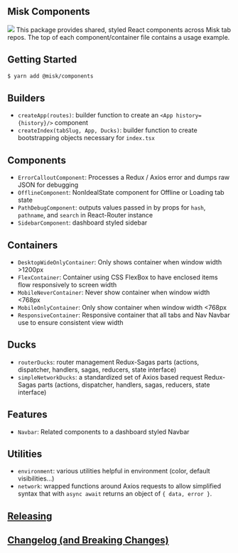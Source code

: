 ## Misk Components

![](https://raw.githubusercontent.com/square/misk/master/misk.png)
This package provides shared, styled React components across Misk tab repos. The top of each component/container file contains a usage example.

## Getting Started

```bash
$ yarn add @misk/components
```

## Builders

- `createApp(routes)`: builder function to create an `<App history={history}/>` component
- `createIndex(tabSlug, App, Ducks)`: builder function to create bootstrapping objects necessary for `index.tsx`

## Components

- `ErrorCalloutComponent`: Processes a Redux / Axios error and dumps raw JSON for debugging
- `OfflineComponent`: NonIdealState component for Offline or Loading tab state
- `PathDebugComponent`: outputs values passed in by props for `hash`, `pathname`, and `search` in React-Router instance
- `SidebarComponent`: dashboard styled sidebar

## Containers

- `DesktopWideOnlyContainer`: Only shows container when window width >1200px
- `FlexContainer`: Container using CSS FlexBox to have enclosed items flow responsively to screen width
- `MobileNeverContainer`: Never show container when window width <768px
- `MobileOnlyContainer`: Only show container when window width <768px
- `ResponsiveContainer`: Responsive container that all tabs and Nav Navbar use to ensure consistent view width

## Ducks

- `routerDucks`: router management Redux-Sagas parts (actions, dispatcher, handlers, sagas, reducers, state interface)
- `simpleNetworkDucks`: a standardized set of Axios based request Redux-Sagas parts (actions, dispatcher, handlers, sagas, reducers, state interface)

## Features

- `Navbar`: Related components to a dashboard styled Navbar

## Utilities

- `environment`: various utilities helpful in environment (color, default visibilities...)
- `network`: wrapped functions around Axios requests to allow simplified syntax that with `async await` returns an object of `{ data, error }`.

## [Releasing](https://github.com/square/misk/blob/master/misk/web/%40misk/RELEASING.md)

## [Changelog (and Breaking Changes)](https://github.com/square/misk/blob/master/misk/web/%40misk/CHANGELOG.md)
